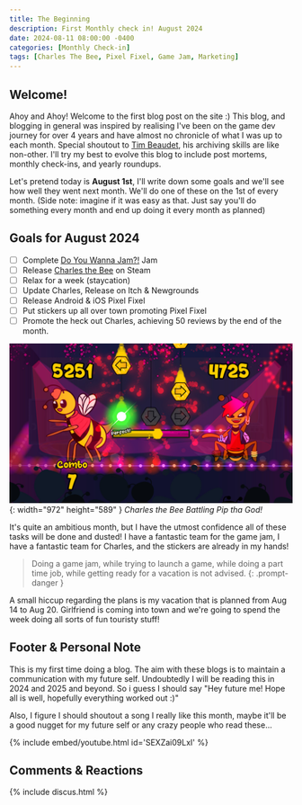 ```yaml
---
title: The Beginning
description: First Monthly check in! August 2024
date: 2024-08-11 08:00:00 -0400
categories: [Monthly Check-in]
tags: [Charles The Bee, Pixel Fixel, Game Jam, Marketing]
---
```


## Welcome!

Ahoy and Ahoy! Welcome to the first blog post on the site :) This blog, and blogging in general was inspired by realising I've been on the game dev journey for over 4 years and have almost no chronicle of what I was up to each month. Special shoutout to [Tim Beaudet](https://www.timbeaudet.com), his archiving skills are like non-other. I'll try my best to evolve this blog to include post mortems, monthly check-ins, and yearly roundups. 

Let's pretend today is **August 1st**, I'll write down some goals and we'll see how well they went next month. We'll do one of these on the 1st of every month. (Side note: imagine if it was easy as that. Just say you'll do something every month and end up doing it every month as planned)

## Goals for August 2024
  - [ ] Complete [Do You Wanna Jam?!](https://itch.io/jam/do-you-wanna-jam-2024) Jam
  - [ ] Release [Charles the Bee](https://store.steampowered.com/app/2485090/Charles_the_Bee/) on Steam
  - [ ] Relax for a week (staycation)
  - [ ] Update Charles, Release on Itch & Newgrounds
  - [ ] Release Android & iOS Pixel Fixel
  - [ ] Put stickers up all over town promoting Pixel Fixel
  - [ ] Promote the heck out Charles, achieving 50 reviews by the end of the month.
 
![Charles the Bee Screenshot](../images/charlesscreenshot.jpg){: width="972" height="589" }
_Charles the Bee Battling Pip tha God!_

It's quite an ambitious month, but I have the utmost confidence all of these tasks will be done and dusted! I have a fantastic team for the game jam, I have a fantastic team for Charles, and the stickers are already in my hands!



> Doing a game jam, while trying to launch a game, while doing a part time job, while getting ready for a vacation is not advised.
{: .prompt-danger } 

A small hiccup regarding the plans is my vacation that is planned from Aug 14 to Aug 20. Girlfriend is coming into town and we're going to spend the week doing all sorts of fun touristy stuff!



## Footer & Personal Note

This is my first time doing a blog. The aim with these blogs is to maintain a communication with my future self. Undoubtedly I will be reading this in 2024 and 2025 and beyond. So i guess I should say "Hey future me! Hope all is well, hopefully everything worked out :)" 

Also, I figure I should shoutout a song I really like this month, maybe it'll be a good nugget for my future self or any crazy people who read these...

{% include embed/youtube.html id='SEXZai09LxI' %}

## Comments & Reactions

{% include discus.html %}